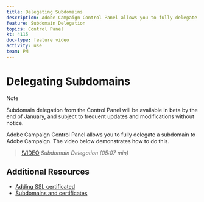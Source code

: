 ```yaml
---
title: Delegating Subdomains
description: Adobe Campaign Control Panel allows you to fully delegate a subdomain to Adobe Campaign. To do this, follow the steps below.
feature: Subdomain Delegation
topics: Control Panel
kt: 4115
doc-type: feature video
activity: use
team: PM
---
```


# Delegating Subdomains

>[!NOTE]
> Subdomain delegation from the Control Panel will be available in beta by the end of January, and subject to
> frequent updates and modifications without notice.

Adobe Campaign Control Panel allows you to fully delegate a subdomain to Adobe Campaign. The video below demonstrates how to do this.

>[!VIDEO](https://video.tv.adobe.com/v/31390?quality=12)
*Subdomain Delegation (05:07 min)*

## Additional Resources

* [Adding SSL certificated](/help/acs/administrating/control-panel/adding-ssl-certificates.md)
* [Subdomains and certificates](https://docs.adobe.com/content/help/en/control-panel/using/subdomains-and-certificates/renewing-subdomain-certificate.html)
